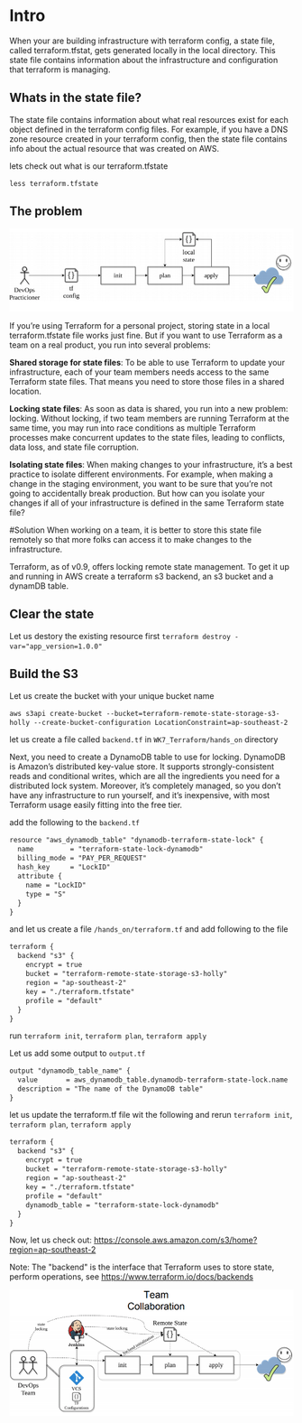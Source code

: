# Intro
When your are building infrastructure with terraform config, a state file, called terraform.tfstat, gets generated locally in the local directory. This state file contains information about the infrastructure and configuration that terraform is managing.

## Whats in the state file?
The state file contains information about what real resources exist for each object defined in the terraform config files. For example, if you have a DNS zone resource created in your terraform config, then the state file contains info about the actual resource that was created on AWS.

lets check out what is our terraform.tfstate

```
less terraform.tfstate
```

## The problem
![Alt text](../images/single-adoption.png?raw=true)

If you’re using Terraform for a personal project, storing state in a local terraform.tfstate file works just fine. But if you want to use Terraform as a team on a real product, you run into several problems:

__Shared storage for state files__: To be able to use Terraform to update your infrastructure, each of your team members needs access to the same Terraform state files. That means you need to store those files in a shared location.

__Locking state files__: As soon as data is shared, you run into a new problem: locking. Without locking, if two team members are running Terraform at the same time, you may run into race conditions as multiple Terraform processes make concurrent updates to the state files, leading to conflicts, data loss, and state file corruption.

__Isolating state files__: When making changes to your infrastructure, it’s a best practice to isolate different environments. For example, when making a change in the staging environment, you want to be sure that you’re not going to accidentally break production. But how can you isolate your changes if all of your infrastructure is defined in the same Terraform state file?

#Solution
When working on a team, it is better to store this state file remotely so that more folks can access it to make changes to the infrastructure.

Terraform, as of v0.9, offers locking remote state management. To get it up and running in AWS create a terraform s3 backend, an s3 bucket and a dynamDB table.

## Clear the state

Let us destory the existing resource first
`terraform destroy -var="app_version=1.0.0"`

## Build the S3
Let us create the bucket with your unique bucket name
```
aws s3api create-bucket --bucket=terraform-remote-state-storage-s3-holly --create-bucket-configuration LocationConstraint=ap-southeast-2
```

let us create a file called `backend.tf` in `WK7_Terraform/hands_on` directory

Next, you need to create a DynamoDB table to use for locking. DynamoDB is Amazon’s distributed key-value store. It supports strongly-consistent reads and conditional writes, which are all the ingredients you need for a distributed lock system. Moreover, it’s completely managed, so you don’t have any infrastructure to run yourself, and it’s inexpensive, with most Terraform usage easily fitting into the free tier.

add the following to the `backend.tf`
```
resource "aws_dynamodb_table" "dynamodb-terraform-state-lock" {
  name         = "terraform-state-lock-dynamodb"
  billing_mode = "PAY_PER_REQUEST"
  hash_key     = "LockID"
  attribute {
    name = "LockID"
    type = "S"
  }
}
```

and let us create a file `/hands_on/terraform.tf` and add following to the file
```
terraform {
  backend "s3" {
    encrypt = true
    bucket = "terraform-remote-state-storage-s3-holly"
    region = "ap-southeast-2"
    key = "./terraform.tfstate"
    profile = "default"
  }
}
```



run `terraform init`, `terraform plan`, `terraform apply`

Let us add some output to `output.tf`

```
output "dynamodb_table_name" {
  value       = aws_dynamodb_table.dynamodb-terraform-state-lock.name
  description = "The name of the DynamoDB table"
}
```

let us update the terraform.tf file wit the following and rerun
`terraform init`, `terraform plan`, `terraform apply`
```
terraform {
  backend "s3" {
    encrypt = true
    bucket = "terraform-remote-state-storage-s3-holly"
    region = "ap-southeast-2"
    key = "./terraform.tfstate"
    profile = "default"
    dynamodb_table = "terraform-state-lock-dynamodb"
  }
}
```

Now, let us check out: https://console.aws.amazon.com/s3/home?region=ap-southeast-2

Note: The "backend" is the interface that Terraform uses to store state, perform operations,
see https://www.terraform.io/docs/backends

![Alt text](../images/devops-adoption.png?raw=true)
